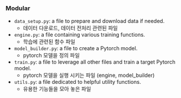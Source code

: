 ### Modular

- `data_setup.py`: a file to prepare and download data if needed.
    - 데이터 다운로드, 데이터 전처리 관련된 파일
- `engine.py`: a file containing various training functions.
    - 학습에 관련된 함수 파일
- `model_builder.py`: a file to create a Pytorch model.
    - pytorch 모델을 정의 파일
- `train.py`: a file to leverage all other files and train a target Pytorch model.
    - pytorch 모델을 실행 시키는 파일 (engine, model_builder)
- `utils.py`: a file dedicated to helpful utility functions.
    - 유용한 기능들을 모아 놓은 파일
